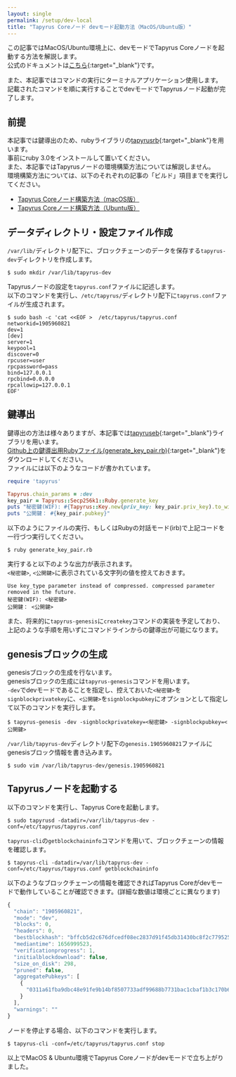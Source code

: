 ```yaml
---
layout: single
permalink: /setup/dev-local
title: "Tapyrus Coreノード devモード起動方法（MacOS/Ubuntu版）"
---
```


この記事ではMacOS/Ubuntu環境上に、devモードでTapyrus Coreノードを起動する方法を解説します。  
公式のドキュメントは[こちら](https://github.com/chaintope/tapyrus-core/blob/master/doc/tapyrus/getting_started.md#how-to-start-tapyrus-in-dev-mode){:target="_blank"}です。  

また、本記事ではコマンドの実行にターミナルアプリケーション使用します。  
記載されたコマンドを順に実行することでdevモードでTapyrusノード起動が完了します。  

## 前提

本記事では鍵導出のため、rubyライブラリの[tapyrusrb](https://github.com/chaintope/tapyrusrb){:target="_blank"}を用います。  
事前にruby 3.0をインストールして置いてください。  
また、本記事ではTapyrusノードの環境構築方法については解説しません。  
環境構築方法については、以下のそれぞれの記事の「ビルド」項目までを実行してください。
 - [Tapyrus Coreノード構築方法（macOS版）](https://site.tapyrus.chaintope.com/setup/osx)
 - [Tapyrus Coreノード構築方法（Ubuntu版）](https://site.tapyrus.chaintope.com/setup/ubuntu)


## データディレクトリ・設定ファイル作成

`/var/lib/`ディレクトリ配下に、ブロックチェーンのデータを保存する`tapyrus-dev`ディレクトリを作成します。  
```
$ sudo mkdir /var/lib/tapyrus-dev
```

Tapyrusノードの設定を`tapyrus.conf`ファイルに記述します。  
以下のコマンドを実行し、`/etc/tapyrus/`ディレクトリ配下に`tapyrus.conf`ファイルが生成されます。  
```
$ sudo bash -c 'cat <<EOF >  /etc/tapyrus/tapyrus.conf
networkid=1905960821
dev=1
[dev]
server=1
keypool=1
discover=0
rpcuser=user
rpcpassword=pass
bind=127.0.0.1
rpcbind=0.0.0.0
rpcallowip=127.0.0.1
EOF'
```

## 鍵導出

鍵導出の方法は様々ありますが、本記事では[tapyruseb](https://github.com/chaintope/tapyrusrb){:target="_blank"}ライブラリを用います。  
[Github上の鍵導出用Rubyファイル(generate_key_pair.rb)](https://github.com/chaintope/tapyrus-pages/scripts/generate_key_pair.rb){:target="_blank"}をダウンロードしてください。  
ファイルには以下のようなコードが書かれています。  

```ruby
require 'tapyrus'

Tapyrus.chain_params = :dev
key_pair = Tapyrus::Secp256k1::Ruby.generate_key
puts "秘密鍵(WIF): #{Tapyrus::Key.new(priv_key: key_pair.priv_key).to_wif}"
puts "公開鍵： #{key_pair.pubkey}"
```

以下のようにファイルの実行、もしくはRubyの対話モード(irb)で上記コードを一行づつ実行してください。  
```
$ ruby generate_key_pair.rb
```

実行すると以下のような出力が表示されます。  
 `<秘密鍵>`, `<公開鍵>`に表示されている文字列の値を控えておきます。  
```
Use key_type parameter instead of compressed. compressed parameter removed in the future.
秘密鍵(WIF): <秘密鍵>
公開鍵： <公開鍵>
```

また、将来的に`tapyrus-genesis`に`createkey`コマンドの実装を予定しており、上記のような手順を用いずにコマンドラインからの鍵導出が可能になります。  


## genesisブロックの生成

genesisブロックの生成を行ないます。  
genesisブロックの生成には`tapyrus-genesis`コマンドを用います。  
`-dev`でdevモードであることを指定し、控えておいた`<秘密鍵>`を`signblockprivatekey`に、`<公開鍵>`を`signblockpubkey`にオプションとして指定して以下のコマンドを実行します。  
```
$ tapyrus-genesis -dev -signblockprivatekey=<秘密鍵> -signblockpubkey=<公開鍵> 
```

`/var/lib/tapyrus-dev`ディレクトリ配下の`genesis.1905960821`ファイルにgenesisブロック情報を書き込みます。  
```
$ sudo vim /var/lib/tapyrus-dev/genesis.1905960821
```

## Tapyrusノードを起動する

以下のコマンドを実行し、Tapyrus Coreを起動します。  
```
$ sudo tapyrusd -datadir=/var/lib/tapyrus-dev -conf=/etc/tapyrus/tapyrus.conf
```

`tapyrus-cli`の`getblockchaininfo`コマンドを用いて、ブロックチェーンの情報を確認します。  
```
$ tapyrus-cli -datadir=/var/lib/tapyrus-dev -conf=/etc/tapyrus/tapyrus.conf getblockchaininfo
```

以下のようなブロックチェーンの情報を確認できればTapyrus Coreがdevモードで動作していることが確認できます。(詳細な数値は環境ごとに異なります)  
```javascript
{
  "chain": "1905960821",
  "mode": "dev",
  "blocks": 0,
  "headers": 0,
  "bestblockhash": "bffcb5d2c676dfcedf08ec2837d91f45db31430bc8f2c77952516ceafa858f55",
  "mediantime": 1656999523,
  "verificationprogress": 1,
  "initialblockdownload": false,
  "size_on_disk": 298,
  "pruned": false,
  "aggregatePubkeys": [
    {
      "0311a61fba9dbc48e91fe9b14bf8507733adf99688b7731bac1cbaf1b3c170b645": 0
    }
  ],
  "warnings": ""
}
```

ノードを停止する場合、以下のコマンドを実行します。  
```
$ tapyrus-cli -conf=/etc/tapyrus/tapyrus.conf stop
```

以上でMacOS & Ubuntu環境でTapyrus Coreノードがdevモードで立ち上がりました。  